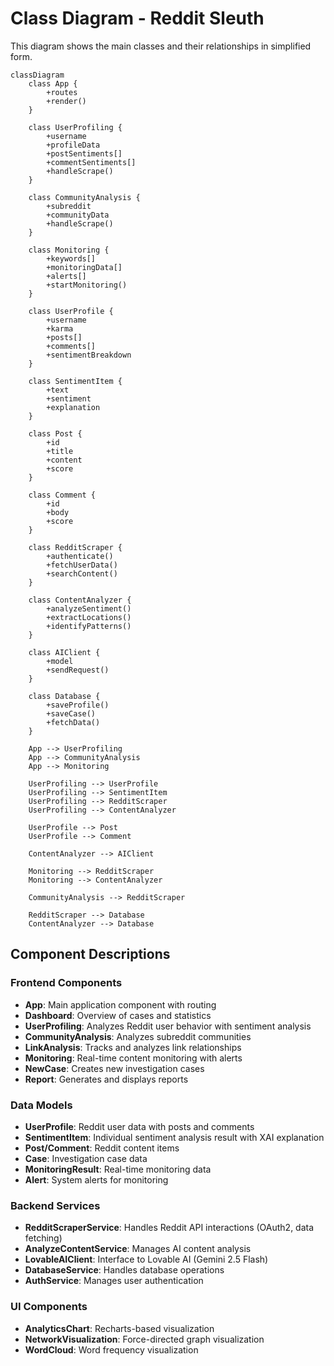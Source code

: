 # Class Diagram - Reddit Sleuth

This diagram shows the main classes and their relationships in simplified form.

```mermaid
classDiagram
    class App {
        +routes
        +render()
    }
    
    class UserProfiling {
        +username
        +profileData
        +postSentiments[]
        +commentSentiments[]
        +handleScrape()
    }
    
    class CommunityAnalysis {
        +subreddit
        +communityData
        +handleScrape()
    }
    
    class Monitoring {
        +keywords[]
        +monitoringData[]
        +alerts[]
        +startMonitoring()
    }
    
    class UserProfile {
        +username
        +karma
        +posts[]
        +comments[]
        +sentimentBreakdown
    }
    
    class SentimentItem {
        +text
        +sentiment
        +explanation
    }
    
    class Post {
        +id
        +title
        +content
        +score
    }
    
    class Comment {
        +id
        +body
        +score
    }
    
    class RedditScraper {
        +authenticate()
        +fetchUserData()
        +searchContent()
    }
    
    class ContentAnalyzer {
        +analyzeSentiment()
        +extractLocations()
        +identifyPatterns()
    }
    
    class AIClient {
        +model
        +sendRequest()
    }
    
    class Database {
        +saveProfile()
        +saveCase()
        +fetchData()
    }
    
    App --> UserProfiling
    App --> CommunityAnalysis
    App --> Monitoring
    
    UserProfiling --> UserProfile
    UserProfiling --> SentimentItem
    UserProfiling --> RedditScraper
    UserProfiling --> ContentAnalyzer
    
    UserProfile --> Post
    UserProfile --> Comment
    
    ContentAnalyzer --> AIClient
    
    Monitoring --> RedditScraper
    Monitoring --> ContentAnalyzer
    
    CommunityAnalysis --> RedditScraper
    
    RedditScraper --> Database
    ContentAnalyzer --> Database
```

## Component Descriptions

### Frontend Components
- **App**: Main application component with routing
- **Dashboard**: Overview of cases and statistics
- **UserProfiling**: Analyzes Reddit user behavior with sentiment analysis
- **CommunityAnalysis**: Analyzes subreddit communities
- **LinkAnalysis**: Tracks and analyzes link relationships
- **Monitoring**: Real-time content monitoring with alerts
- **NewCase**: Creates new investigation cases
- **Report**: Generates and displays reports

### Data Models
- **UserProfile**: Reddit user data with posts and comments
- **SentimentItem**: Individual sentiment analysis result with XAI explanation
- **Post/Comment**: Reddit content items
- **Case**: Investigation case data
- **MonitoringResult**: Real-time monitoring data
- **Alert**: System alerts for monitoring

### Backend Services
- **RedditScraperService**: Handles Reddit API interactions (OAuth2, data fetching)
- **AnalyzeContentService**: Manages AI content analysis
- **LovableAIClient**: Interface to Lovable AI (Gemini 2.5 Flash)
- **DatabaseService**: Handles database operations
- **AuthService**: Manages user authentication

### UI Components
- **AnalyticsChart**: Recharts-based visualization
- **NetworkVisualization**: Force-directed graph visualization
- **WordCloud**: Word frequency visualization
